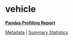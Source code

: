 # vehicle

[**Pandas Profiling Report**](../docs_sources/profile/vehicle.html)

[Metadata](metadata.yaml) | [Summary Statistics](summary_stats.csv)

